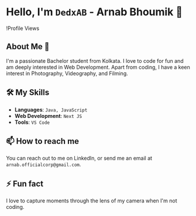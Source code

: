 # Hello, I'm `DedxAB` - Arnab Bhoumik  👋

!Profile Views

## About Me 🚀
I'm a passionate Bachelor student from Kolkata. I love to code for fun and am deeply interested in Web Development. Apart from coding, I have a keen interest in Photography, Videography, and Filming.

## 🛠️ My Skills
- **Languages**: `Java, JavaScript`
- **Web Development**: `Next JS`
- **Tools**: `VS Code`

## 📫 How to reach me
You can reach out to me on LinkedIn, or send me an email at `arnab.officialcorp@gmail.com`.

## ⚡ Fun fact
I love to capture moments through the lens of my camera when I'm not coding.